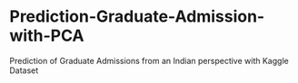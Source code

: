 # Prediction-Graduate-Admission-with-PCA
Prediction of Graduate Admissions from an Indian perspective with Kaggle Dataset
